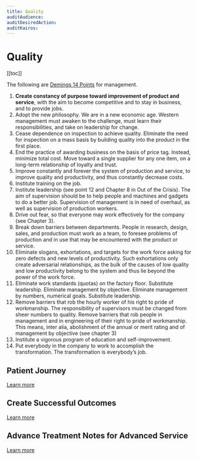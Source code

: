 ```yaml
---
title: Quality
auditAudience:
auditDesiredAction:
auditKairos:
---
```


# Quality

[[toc]]

The following are [Demings 14 Points](https://blog.deming.org/2013/04/demings-14-points-for-management/) for management.

1. **Create constancy of purpose toward improvement of product and service**, with the aim to become competitive and to stay in business, and to provide jobs.
2. Adopt the new philosophy. We are in a new economic age. Western management must awaken to the challenge, must learn their responsibilities, and take on leadership for change.
3. Cease dependence on inspection to achieve quality. Eliminate the need for inspection on a mass basis by building quality into the product in the first place.
4. End the practice of awarding business on the basis of price tag. Instead, minimize total cost. Move toward a single supplier for any one item, on a long-term relationship of loyalty and trust.
5. Improve constantly and forever the system of production and service, to improve quality and productivity, and thus constantly decrease costs.
6. Institute training on the job.
7. Institute leadership (see point 12 and Chapter 8 in Out of the Crisis). The aim of supervision should be to help people and machines and gadgets to do a better job. Supervision of management is in need of overhaul, as well as supervision of production workers.
8. Drive out fear, so that everyone may work effectively for the company (see Chapter 3).
9. Break down barriers between departments. People in research, design, sales, and production must work as a team, to foresee problems of production and in use that may be encountered with the product or service.
10. Eliminate slogans, exhortations, and targets for the work force asking for zero defects and new levels of productivity. Such exhortations only create adversarial relationships, as the bulk of the causes of low quality and low productivity belong to the system and thus lie beyond the power of the work force.
11. Eliminate work standards (quotas) on the factory floor. Substitute leadership. Eliminate management by objective. Eliminate management by numbers, numerical goals. Substitute leadership.
12. Remove barriers that rob the hourly worker of his right to pride of workmanship. The responsibility of supervisors must be changed from sheer numbers to quality. Remove barriers that rob people in management and in engineering of their right to pride of workmanship. This means, inter alia, abolishment of the annual or merit rating and of management by objective (see chapter 3)
13. Institute a vigorous program of education and self-improvement.
14. Put everybody in the company to work to accomplish the transformation. The transformation is everybody’s job.

## Patient Journey

[Learn more](./patient-journey.md)

## Create Successful Outcomes

[Learn more](./create-successful-outcomes.md)

## Advance Treatment Notes for Advanced Service

[Learn more](./treatment-notes-with-surface.md)
